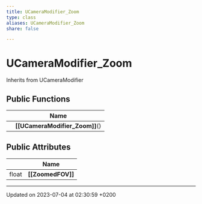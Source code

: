 ```yaml
---
title: UCameraModifier_Zoom
type: class
aliases: UCameraModifier_Zoom
share: false

---
```


# UCameraModifier_Zoom





Inherits from UCameraModifier

## Public Functions

|                | Name           |
| -------------- | -------------- |
| | **[[UCameraModifier_Zoom]]**() |

## Public Attributes

|                | Name           |
| -------------- | -------------- |
| float | **[[ZoomedFOV]]**  |

-------------------------------

Updated on 2023-07-04 at 02:30:59 +0200